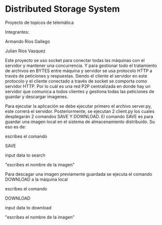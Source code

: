 # Distributed Storage System 
Proyecto de topicos de telemática

Integrantes: 

Armando Ríos Gallego

Julian Ríos Vasquez

Este proyecto se uso socket para conectar todas las máquinas con el servidor y mantener una concurrencia. Y para gestionar todo el tratamiento de archivos en BYTES entre máquina y servidor
se usa protocolo HTTP a través de peticiones y respuestas. Siendo el cliente el servidor en este protocolo y el cliente conectado a través de socket se comporta como
servidor HTTP. Por lo cuál es una red P2P centralizada en donde hay un servidor que comunica a todos clientes y gestiona todas las peticiones de guardar y descargar imagenes.



Para ejecutar la aplicación se debe ejecutar primero el archivo server.py, este correrá el servidor. Posteriormente, se ejecutan 2 client.py los cuales desplegarán 2 comandos SAVE Y DOWNLOAD. El comando SAVE es para guardar una imagen local
en el sistema de almacenamiento distribuido. Su eso es de:

escribes el comando

SAVE

input data to search

"escribes el nombre de la imagen"



Para descagar una imagen previamente guardada se ejecuta el comando DOWNLOAD a la máquina local

escribes el comando

DOWNLOAD

input data to download

"escribes el nombre de la imagen"
